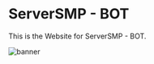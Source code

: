 # ServerSMP - BOT

This is the Website for ServerSMP - BOT.

![banner](https://serversmp.netlify.app/banner.png)
